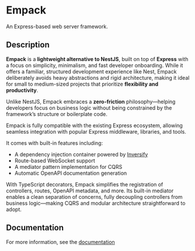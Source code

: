 # Empack

An Express-based web server framework.

## Description

**Empack** is a **lightweight alternative to NestJS**, built on top of **Express** with a focus on simplicity, minimalism, and fast developer onboarding. While it offers a familiar, structured development experience like Nest, Empack deliberately avoids heavy abstractions and rigid architecture, making it ideal for small to medium-sized projects that prioritize **flexibility and productivity**.

Unlike NestJS, Empack embraces a **zero-friction** philosophy—helping developers focus on business logic without being constrained by the framework’s structure or boilerplate code.

Empack is fully compatible with the existing Express ecosystem, allowing seamless integration with popular Express middleware, libraries, and tools.

It comes with built-in features including:

* A dependency injection container powered by [Inversify](https://github.com/inversify/InversifyJS)
* Route-based WebSocket support
* A mediator pattern implementation for CQRS
* Automatic OpenAPI documentation generation

With TypeScript decorators, Empack simplifies the registration of controllers, routes, OpenAPI metadata, and more. Its built-in mediator enables a clean separation of concerns, fully decoupling controllers from business logic—making CQRS and modular architecture straightforward to adopt.

## Documentation

For more information, see the [documentation](https://empackjs.github.io/empack/)
